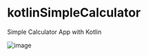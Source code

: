 # kotlinSimpleCalculator
Simple Calculator App with Kotlin

![image](https://user-images.githubusercontent.com/81313884/201789883-4f9c922e-979f-4e28-aae7-bf502d666725.png)
